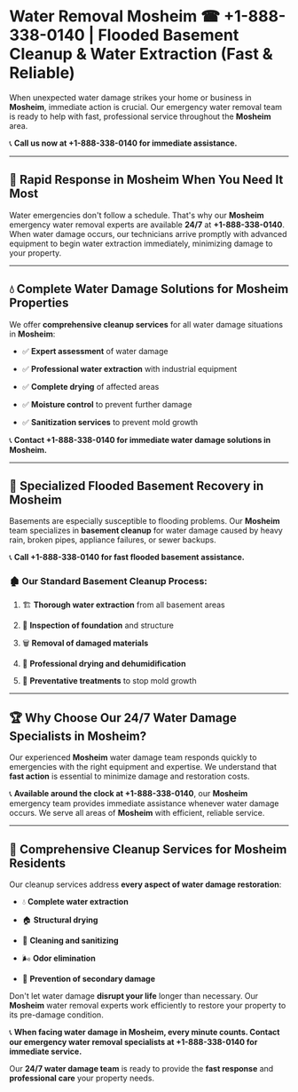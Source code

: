 # Water Removal Mosheim ☎ +1-888-338-0140 | Flooded Basement Cleanup & Water Extraction (Fast & Reliable)

When unexpected water damage strikes your home or business in **Mosheim**, immediate action is crucial. Our emergency water removal team is ready to help with fast, professional service throughout the **Mosheim** area. 

📞 **Call us now at +1-888-338-0140 for immediate assistance.**
---
## 🚀 Rapid Response in Mosheim When You Need It Most
Water emergencies don't follow a schedule. That's why our **Mosheim** emergency water removal experts are available **24/7** at **+1-888-338-0140**. When water damage occurs, our technicians arrive promptly with advanced equipment to begin water extraction immediately, minimizing damage to your property.
---
## 💧 Complete Water Damage Solutions for Mosheim Properties
We offer **comprehensive cleanup services** for all water damage situations in **Mosheim**:
- ✅ **Expert assessment** of water damage  
- ✅ **Professional water extraction** with industrial equipment  
- ✅ **Complete drying** of affected areas  
- ✅ **Moisture control** to prevent further damage  
- ✅ **Sanitization services** to prevent mold growth  
📞 **Contact +1-888-338-0140 for immediate water damage solutions in Mosheim.**
---
## 🌊 Specialized Flooded Basement Recovery in Mosheim
Basements are especially susceptible to flooding problems. Our **Mosheim** team specializes in **basement cleanup** for water damage caused by heavy rain, broken pipes, appliance failures, or sewer backups. 
📞 **Call +1-888-338-0140 for fast flooded basement assistance.**
### 🏚️ Our Standard Basement Cleanup Process:
1. 🏗️ **Thorough water extraction** from all basement areas  
2. 🔎 **Inspection of foundation** and structure  
3. 🗑️ **Removal of damaged materials**  
4. 💨 **Professional drying and dehumidification**  
5. 🚫 **Preventative treatments** to stop mold growth  
---
## 🏆 Why Choose Our 24/7 Water Damage Specialists in Mosheim?
Our experienced **Mosheim** water damage team responds quickly to emergencies with the right equipment and expertise. We understand that **fast action** is essential to minimize damage and restoration costs.
📞 **Available around the clock at +1-888-338-0140**, our **Mosheim** emergency team provides immediate assistance whenever water damage occurs. We serve all areas of **Mosheim** with efficient, reliable service.
---
## 🧹 Comprehensive Cleanup Services for Mosheim Residents
Our cleanup services address **every aspect of water damage restoration**:
- 💧 **Complete water extraction**  
- 🏠 **Structural drying**  
- 🧼 **Cleaning and sanitizing**  
- 🌬️ **Odor elimination**  
- 🚫 **Prevention of secondary damage**  
Don't let water damage **disrupt your life** longer than necessary. Our **Mosheim** water removal experts work efficiently to restore your property to its pre-damage condition.
📞 **When facing water damage in Mosheim, every minute counts. Contact our emergency water removal specialists at +1-888-338-0140 for immediate service.**
Our **24/7 water damage team** is ready to provide the **fast response** and **professional care** your property needs.
